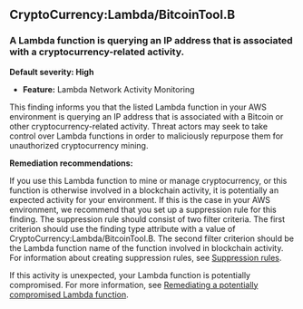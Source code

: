 CryptoCurrency:Lambda/BitcoinTool.B
-----------------------------------


### A Lambda function is querying an IP address that is associated with a cryptocurrency-related activity.


**Default severity: High**


 * **Feature:** Lambda Network Activity Monitoring

This finding informs you that the listed Lambda function in your AWS environment is querying an IP address that is associated with a Bitcoin or other cryptocurrency-related activity. Threat actors may seek to take control over Lambda functions in order to maliciously repurpose them for unauthorized cryptocurrency mining. 


**Remediation recommendations:**


If you use this Lambda function to mine or manage cryptocurrency, or this function is otherwise involved in a blockchain activity, it is potentially an expected activity for your environment. If this is the case in your AWS environment, we recommend that you set up a suppression rule for this finding. The suppression rule should consist of two filter criteria. The first criterion should use the finding type attribute with a value of CryptoCurrency:Lambda/BitcoinTool.B. The second filter criterion should be the Lambda function name of the function involved in blockchain activity. For information about creating suppression rules, see [Suppression rules](https://docs.aws.amazon.com/guardduty/latest/ug/findings_suppression-rule.html). 


If this activity is unexpected, your Lambda function is potentially compromised. For more information, see [Remediating a potentially compromised Lambda function](https://docs.aws.amazon.com/guardduty/latest/ug/remediate-lambda-protection-finding-types.html).

